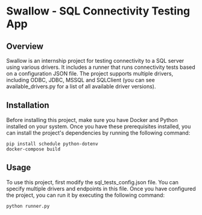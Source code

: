 # Swallow - SQL Connectivity Testing App

## Overview
Swallow is an internship project for testing connectivity to a SQL server using various drivers. It includes a runner that runs connectivity tests based on a configuration JSON file. The project supports multiple drivers, including ODBC, JDBC, MSSQL and SQLClient (you can see available_drivers.py for a list of all available driver versions).

## Installation
Before installing this project, make sure you have Docker and Python installed on your system. Once you have these prerequisites installed, you can install the project's dependencies by running the following command:

```
pip install schedule python-dotenv
docker-compose build
```

## Usage
To use this project, first modify the sql_tests_config.json file. You can specify multiple drivers and endpoints in this file. Once you have configured the project, you can run it by executing the following command:

```
python runner.py
```


